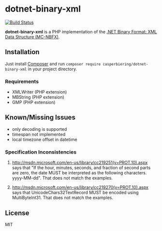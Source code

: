 # dotnet-binary-xml

[![Build Status](https://travis-ci.org/casperbiering/dotnet-binary-xml.png?branch=master)](https://travis-ci.org/casperbiering/dotnet-binary-xml)

**dotnet-binary-xml** is a PHP implementation of the [.NET Binary Format: XML Data Structure (MC-NBFX)](http://msdn.microsoft.com/en-us/library/cc219210.aspx).


## Installation

Just install [Composer](http://getcomposer.org) and run `composer require casperbiering/dotnet-binary-xml` in your project directory.

### Requirements

* XMLWriter (PHP extension)
* MBString (PHP extension)
* GMP (PHP extension)


## Known/Missing Issues

* only decoding is supported
* timespan not implemented
* local timezone offset in datetime

### Specification Inconsistencies

1) http://msdn.microsoft.com/en-us/library/cc219251(v=PROT.10).aspx says that
"If the hour, minutes, seconds, and fraction of second parts are zero, the date MUST
be interpreted as the following characters. yyyy-MM-dd". That does not
match the examples.

2) http://msdn.microsoft.com/en-us/library/cc219270(v=PROT.10).aspx says that
UnicodeChars32TextRecord MUST be encoded using MultiByteInt31. That does not
match the examples.


## License

MIT
